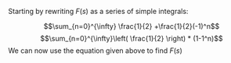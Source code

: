 Starting by rewriting $F(s)$ as a series of simple integrals:

$$\sum_{n=0}^{\infty} \frac{1}{2} +\frac{1}{2}(-1)^n$$
$$\sum_{n=0}^{\infty}\left( \frac{1}{2} \right) * (1-1^n)$$
We can now use the equation given above to find $F(s)$